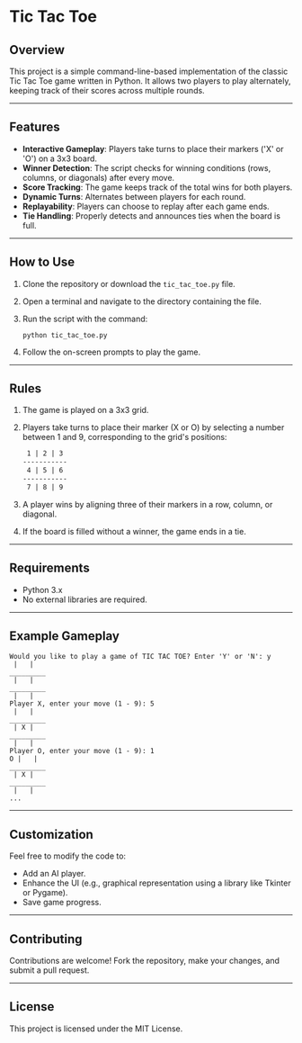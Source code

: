 # Tic Tac Toe
## Overview
This project is a simple command-line-based implementation of the classic Tic Tac Toe game written in Python. It allows two players to play alternately, keeping track of their scores across multiple rounds.

---

## Features
* **Interactive Gameplay**: Players take turns to place their markers ('X' or 'O') on a 3x3 board.
* **Winner Detection**: The script checks for winning conditions (rows, columns, or diagonals) after every move.
* **Score Tracking**: The game keeps track of the total wins for both players.
* **Dynamic Turns**: Alternates between players for each round.
* **Replayability**: Players can choose to replay after each game ends.
* **Tie Handling**: Properly detects and announces ties when the board is full.

---

## How to Use
1. Clone the repository or download the `tic_tac_toe.py` file.
2. Open a terminal and navigate to the directory containing the file.
3. Run the script with the command:
    ```commandline
    python tic_tac_toe.py
    ```

4. Follow the on-screen prompts to play the game.

---

## Rules
1. The game is played on a 3x3 grid.
2. Players take turns to place their marker (X or O) by selecting a number between 1 and 9, corresponding to the grid's positions:
    ```markdown
     1 | 2 | 3
    -----------
     4 | 5 | 6
    -----------
     7 | 8 | 9
    ```
 
3. A player wins by aligning three of their markers in a row, column, or diagonal.
4. If the board is filled without a winner, the game ends in a tie.

---

## Requirements
* Python 3.x
* No external libraries are required.

---

## Example Gameplay
```commandline
Would you like to play a game of TIC TAC TOE? Enter 'Y' or 'N': y
 |   |  
_________
 |   |  
_________
 |   |  
Player X, enter your move (1 - 9): 5
 |   |  
_________
 | X |  
_________
 |   |  
Player O, enter your move (1 - 9): 1
O |   |  
_________
 | X |  
_________
 |   |  
...
```

---

## Customization
Feel free to modify the code to:

* Add an AI player.
* Enhance the UI (e.g., graphical representation using a library like Tkinter or Pygame).
* Save game progress.

---

## Contributing
Contributions are welcome! Fork the repository, make your changes, and submit a pull request.

---

## License
This project is licensed under the MIT License.